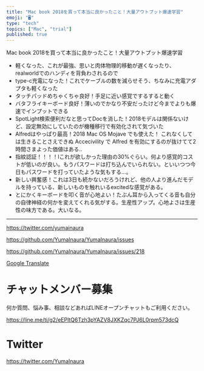 ```yaml
---
title: "Mac book 2018を買って本当に良かったこと！大量アウトプット爆速学習"
emoji: "🖥"
type: "tech"
topics: ["Mac", "trial"]
published: true
---
```


Mac book 2018を買って本当に良かったこと！大量アウトプット爆速学習

- 軽くなった、これが最強、思いと肉体物理的移動が遅くなったり、realworldでのハンディを背負わされるので
- type-c充電になった！これでケーブルの数を減らせそう、ちなみに充電アダプタも軽くなった
- タッチパッドめちゃくちゃ良好！手足に近い感覚でするすると動く
- バタフライキーボード良好！薄いのでかなり不安だったけど今までよりも爆速でインプットできる
- SpotLight検索便利だなと思ってDocを消した！2018モデルは関係ないけど、設定無効にしていたのが機種移行で有効化されて気づいた
- Alfredはやっぱり最高！2018 Mac OS Mojave でも使えた！ これなくしては生きることさえできぬ Accecivility で Alfred を有効にするのが抜けてて2時間さまよった価値はある‥
- 指紋認証！！！！lこれが欲しかった理由の30%ぐらい。何より感覚的コストが低いのが良い。もうパスワードは打ち込んでいられない。といいつつ今日もパスワードを打っていたような気もする…。
- 新しい興奮感！これは3日も続かないだろうけれど、他の人より進んだモデルを持っている、新しいものを触れいるexcitedな感覚がある。
- とにかくキーボードを叩く音が心地よい！たぶん耳から入ってくる音も自分の自律神経の何かを変えてくれる気がする。生産性アップ。心地よさは生産性の味方である。大いなる。

---

https://twitter.com/yumainaura

https://github.com/YumaInaura/YumaInaura/issues



https://github.com/YumaInaura/YumaInaura/issues/218


[Google Translate](https://translate.google.com/translate?hl=en&sl=ja&tl=en&u=https%3A%2F%2Fgithub.com%2FYumaInaura%2FYumaInaura%2Fissues%2F218&sandbox=1)








<!-- Update From Qiita API -->

# チャットメンバー募集


何か質問、悩み事、相談などあればLINEオープンチャットもご利用ください。

https://line.me/ti/g2/eEPltQ6Tzh3pYAZV8JXKZqc7PJ6L0rpm573dcQ





# Twitter


https://twitter.com/YumaInaura


<!-- Update From Qiita API -->


